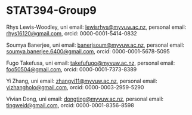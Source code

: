 # STAT394-Group9

Rhys Lewis-Woodley, uni email: lewisrhys@myvuw.ac.nz, personal email: rhys16120@gmail.com, orcid: 0000-0001-5414-0832

Soumya Banerjee, uni email: banerjsoum@myvuw.ac.nz, personal email: soumya.banerjee.6400@gmail.com, orcid: 0000-0001-5678-5095

Fugo Takefusa, uni email: takefufugo@myvuw.ac.nz, personal email: foo50504@gmail.com, orcid: 0000-0001-7373-8389

Yi Zhang, uni email: zhangyi11@myvuw.ac.nz, personal email: yizhangholo@gmail.com, orcid: 0000-0003-2959-5290

Vivian Dong, uni email: dongting@myvuw.ac.nz, personal email: tingweid@gmail.com, orcid: 0000-0001-8356-8598
